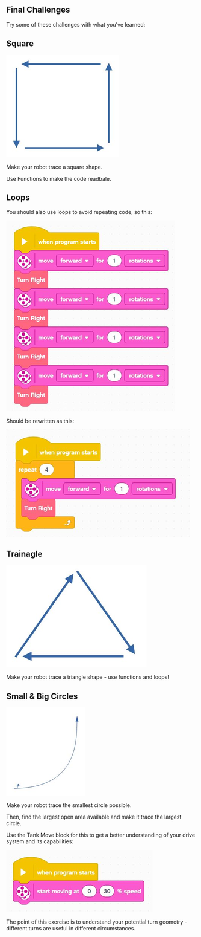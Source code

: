 Final Challenges
---

Try some of these challenges with what you've learned:

## Square

![](images/square.jpg)

Make your robot trace a square shape.

Use Functions to make the code readbale.

## Loops

You should also use loops to avoid repeating code, so this:

![](images/duplicate.jpg)

Should be rewritten as this:

![](images/squareloop.jpg)

## Trainagle

![](images/triangle.jpg)

Make your robot trace a triangle shape - use functions and loops!

## Small & Big Circles

![](images/circles.jpg)

Make your robot trace the smallest circle possible.

Then, find the largest open area available and make it trace the largest circle.

Use the Tank Move block for this to get a better understanding of your drive system and its capabilities:

![](images/tankmove.jpg)

The point of this exercise is to understand your potential turn geometry - different turns are useful in different circumstances.
